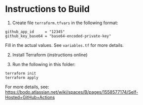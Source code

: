 # Instructions to Build

1) Create file `terraform.tfvars` in the following format:

```
github_app_id     = "12345"
github_key_base64 = "base64-encoded-private-key"
```

Fill in the actual values. See `variables.tf` for more details.

2) Install Terraform (instructions online)

3) Run the following in this folder:

```
terraform init
terraform apply
```

For more details, see: https://bodo.atlassian.net/wiki/spaces/B/pages/1558577174/Self-Hosted+GitHub+Actions
